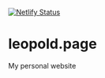 [![Netlify Status](https://api.netlify.com/api/v1/badges/100e29fd-4f03-4281-ade5-53f24af82d68/deploy-status)](https://app.netlify.com/sites/leopold-page/deploys)

# leopold.page
My personal website
